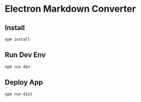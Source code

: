 # Electron Markdown Converter

## Install

`npm install`

## Run Dev Env

`npm run dev`

## Deploy App

`npm run dist`
